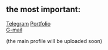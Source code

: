 <h2>the most important:</h2>

[Telegram](https://t.me/thtflx) 
[Portfolio](https://tht-portfoliosite.netlify.app/)  
[G-mail](mailto:azizsattorovthtflx@gmail.com)

(the main profile will be uploaded soon)

